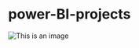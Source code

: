 # power-BI-projects
![This is an image]([https://myoctocat.com/assets/images/base-octocat.svg](https://github.com/YoumnaAlsayed/power-BI-projects/blob/main/DS%20Salary.PNG))
